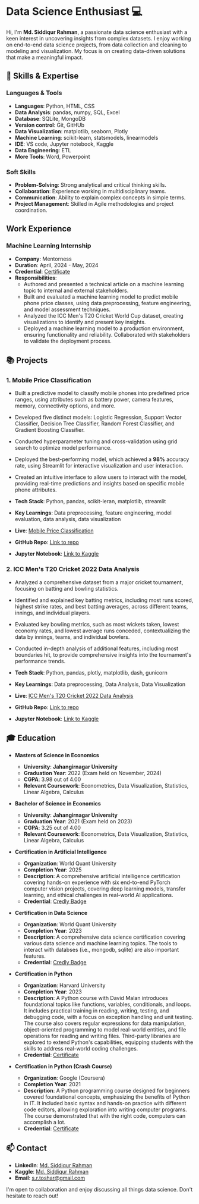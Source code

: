 # Data Science Enthusiast 💻

Hi, I'm __Md. Siddiqur Rahman__, a passionate data science enthusiast with a keen interest in uncovering insights from complex datasets. I enjoy working on end-to-end data science projects, from data collection and cleaning to modeling and visualization. My focus is on creating data-driven solutions that make a meaningful impact.

## 🧠 Skills & Expertise
### Languages & Tools
- **Languages**: Python, HTML, CSS
- **Data Analysis**: pandas, numpy, SQL, Excel
- **Database**: SQLite, MongoDB
- **Version control**: Git, GitHUb
- **Data Visualization**: matplotlib, seaborn, Plotly
- **Machine Learning**: scikit-learn, statsmodels, linearmodels
- **IDE**: VS code, Jupyter notebook, Kaggle
- **Data Engineering**: ETL
- **More Tools**: Word, Powerpoint
<!--
- **Deep Learning**: CNNs, RNNs, LSTMs
- **Big Data**: Apache Spark, Hadoop, AWS, Google Cloud
-->

### Soft Skills
- **Problem-Solving**: Strong analytical and critical thinking skills.
- **Collaboration**: Experience working in multidisciplinary teams.
- **Communication**: Ability to explain complex concepts in simple terms.
- **Project Management**: Skilled in Agile methodologies and project coordination.

## Work Experience
### Machine Learning Internship
- **Company**: Mentorness
- **Duration**: April, 2024 - May, 2024
- **Credential**: [Certificate](https://github.com/Tushar-Siddik/mentorness/blob/main/Md.%20Siddiqur%20Rahman_Certificate.pdf)
- **Responsibilities**:
  - Authored and presented a technical article on a machine learning topic to internal and external stakeholders.
  - Built and evaluated a machine learning model to predict mobile phone price classes, using data preprocessing, feature engineering, and model assessment techniques.
  - Analyzed the ICC Men's T20 Cricket World Cup dataset, creating visualizations to identify and present key insights.
  - Deployed a machine learning model to a production environment, ensuring functionality and reliability. Collaborated with stakeholders to validate the deployment process.

## 📚 Projects
### 1. **Mobile Price Classification**
- Built a predictive model to classify mobile phones into predefined price ranges, using attributes such as battery power, camera features, memory, connectivity options, and more.
- Developed five distinct models: Logistic Regression, Support Vector Classifier, Decision Tree Classifier, Random Forest Classifier, and Gradient Boosting Classifier.
- Conducted hyperparameter tuning and cross-validation using grid search to optimize model performance.
- Deployed the best-performing model, which achieved a __98%__ accuracy rate, using Streamlit for interactive visualization and user interaction.
- Created an intuitive interface to allow users to interact with the model, providing real-time predictions and insights based on specific mobile phone attributes.

- **Tech Stack**: Python, pandas, scikit-leran, matplotlib, streamlit
- **Key Learnings**: Data preprocessing, feature engineering, model evaluation, data analysis, data visualization
- **Live**: [Mobile Price Classification](https://mobilepriceclassification-w8clyq2btydf4ikyplspq3.streamlit.app/)
- **GitHub Repo**: [Link to repo](https://github.com/Tushar-Siddik/mobile_price_classification)
- **Jupyter Notebook**: [Link to Kaggle](https://www.kaggle.com/code/tusharsiddik/mobile-price-classification)

### 2. **ICC Men's T20 Cricket 2022 Data Analysis**
- Analyzed a comprehensive dataset from a major cricket tournament, focusing on batting and bowling statistics.
- Identified and explained key batting metrics, including most runs scored, highest strike rates, and best batting averages, across different teams, innings, and individual players.
- Evaluated key bowling metrics, such as most wickets taken, lowest economy rates, and lowest average runs conceded, contextualizing the data by innings, teams, and individual bowlers.
- Conducted in-depth analysis of additional features, including most boundaries hit, to provide comprehensive insights into the tournament's performance trends.

- **Tech Stack**: Python, pandas, plotly, matplotlib, dash, gunicorn
- **Key Learnings**: Data preprocessing, Data Analysis, Data Visualization
- **Live**: [ICC Men's T20 Cricket 2022 Data Analysis](https://cricket-t20wc2022.onrender.com/)
- **GitHub Repo**: [Link to repo](https://github.com/Tushar-Siddik/cricket_t20wc2022)
- **Jupyter Notebook**: [Link to Kaggle](https://www.kaggle.com/code/tusharsiddik/icc-t20-cwc-2022-super12)

## 🎓 Education
- **Masters of Science in Economics**
  - **University**: __Jahangirnagar University__
  - **Graduation Year**: 2022 (Exam held on November, 2024)
  - **CGPA**: 3.98 out of 4.00
  - **Relevant Coursework**: Econometrics, Data Visualization, Statistics, Linear Algebra, Calculus

- **Bachelor of Science in Economics**
  - **University**: __Jahangirnagar University__
  - **Graduation Year**: 2021 (Exam held on 2023)
  - **CGPA**: 3.25 out of 4.00
  - **Relevant Coursework**: Econometrics, Data Visualization, Statistics, Linear Algebra, Calculus

- **Certification in Artificial Intelligence**
  - **Organization**: World Quant University
  - **Completion Year**: 2025
  - **Description**: A comprehensive artificial intelligence certification covering hands-on experience with six end-to-end PyTorch computer vision projects, covering deep learning models, transfer learning, and ethical challenges in real-world AI applications.
  - **Credential**: [Credly Badge](https://www.credly.com/badges/0c957ff5-8fe8-4e7a-85f7-b611020fa6f2/public_url)

- **Certification in Data Science**
  - **Organization**: World Quant University
  - **Completion Year**: 2023
  - **Description**: A comprehensive data science certification covering various data science and machine learning topics. The tools to interact with databses (i.e., mongodb, sqlite) are also important features.
  - **Credential**: [Credly Badge](https://www.credly.com/badges/0ee6e198-aa93-45a4-acf0-9dbf5a3e8979/public_url)

- **Certification in Python**
  - **Organization**: Harvard University
  - **Completion Year**: 2023
  - **Description**: A Python course with David Malan introduces foundational topics like functions, variables, conditionals, and loops. It includes practical training in reading, writing, testing, and debugging code, with a focus on exception handling and unit testing. The course also covers regular expressions for data manipulation, object-oriented programming to model real-world entities, and file operations for reading and writing files. Third-party libraries are explored to extend Python's capabilities, equipping students with the skills to address real-world coding challenges.
  - **Credential**: [Certificate](https://cs50.harvard.edu/certificates/9f78377f-9d1a-43e1-8f3b-e91e49b2b26f)

- **Certification in Python (Crash Course)**
  - **Organization**: Google (Coursera)
  - **Completion Year**: 2021
  - **Description**: A Python programming course designed for beginners covered foundational concepts, emphasizing the benefits of Python in IT. It included basic syntax and hands-on practice with different code editors, allowing exploration into writing computer programs. The course demonstrated that with the right code, computers can accomplish a lot.
  - **Credential**: [Certificate](https://www.coursera.org/account/accomplishments/certificate/J24BTEMVMCEH)

## 📫 Contact
- **LinkedIn**: [Md. Siddiqur Rahman](https://www.linkedin.com/in/tushar-siddik/)
- **Kaggle**: [Md. Siddiqur Rahman](https://www.kaggle.com/tusharsiddik)
- **Email**: s.r.toshar@gmail.com

I'm open to collaboration and enjoy discussing all things data science. Don't hesitate to reach out!






<!---
Tushar-Siddik/Tushar-Siddik is a ✨ special ✨ repository because its `README.md` (this file) appears on your GitHub profile.
You can click the Preview link to take a look at your changes.
--->
